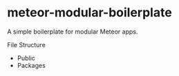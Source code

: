 # meteor-modular-boilerplate
A simple boilerplate for modular Meteor apps.

File Structure
* Public
* Packages

